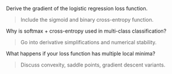 Derive the gradient of the logistic regression loss function.

> Include the sigmoid and binary cross-entropy function.



Why is softmax + cross-entropy used in multi-class classification?

> Go into derivative simplifications and numerical stability.



What happens if your loss function has multiple local minima?

> Discuss convexity, saddle points, gradient descent variants.
